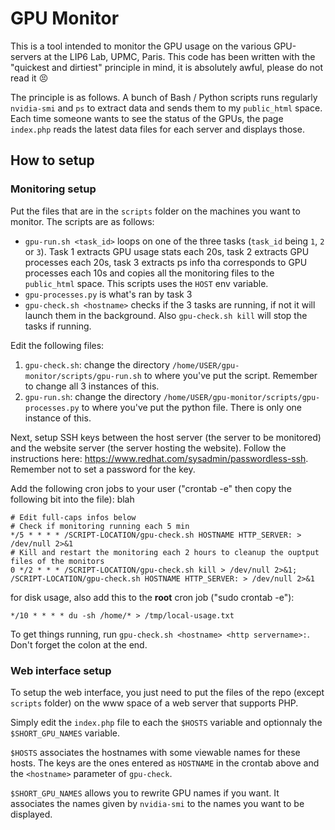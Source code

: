 # GPU Monitor

This is a tool intended to monitor the GPU usage on the various GPU-servers at the LIP6 Lab, UPMC, Paris. This code has been written with the "quickest and dirtiest" principle in mind, it is absolutely awful, please do not read it :persevere:

The principle is as follows. A bunch of Bash / Python scripts runs regularly `nvidia-smi` and `ps` to extract data and sends them to my `public_html` space. Each time someone wants to see the status of the GPUs, the page `index.php` reads the latest data files for each server and displays those.

## How to setup

### Monitoring setup

Put the files that are in the `scripts` folder on the machines you want to monitor. The scripts are as follows:

* `gpu-run.sh <task_id>` loops on one of the three tasks (`task_id` being `1`, `2` or `3`). Task 1 extracts GPU usage stats each 20s, task 2 extracts GPU processes each 20s, task 3 extracts ps info tha corresponds to GPU processes each 10s and copies all the monitoring files to the `public_html` space. This scripts uses the `HOST` env variable.
* `gpu-processes.py` is what's ran by task 3
* `gpu-check.sh <hostname>` checks if the 3 tasks are running, if not it will launch them in the background. Also `gpu-check.sh kill` will stop the tasks if running.

Edit the following files:
1. `gpu-check.sh`: change the directory `/home/USER/gpu-monitor/scripts/gpu-run.sh` to where you've put the script. Remember to change all 3 instances of this.
2. `gpu-run.sh`: change the directory `/home/USER/gpu-monitor/scripts/gpu-processes.py` to where you've put the python file. There is only one instance of this.

Next, setup SSH keys between the host server (the server to be monitored) and the website server (the server hosting the website). Follow the instructions here: https://www.redhat.com/sysadmin/passwordless-ssh. Remember not to set a password for the key.

Add the following cron jobs to your user ("crontab -e" then copy the following bit into the file):
blah

```
# Edit full-caps infos below
# Check if monitoring running each 5 min
*/5 * * * * /SCRIPT-LOCATION/gpu-check.sh HOSTNAME HTTP_SERVER: > /dev/null 2>&1
# Kill and restart the monitoring each 2 hours to cleanup the ouptput files of the monitors
0 */2 * * * /SCRIPT-LOCATION/gpu-check.sh kill > /dev/null 2>&1; /SCRIPT-LOCATION/gpu-check.sh HOSTNAME HTTP_SERVER: > /dev/null 2>&1
```

for disk usage, also add this to the **root** cron job ("sudo crontab -e"):

```
*/10 * * * * du -sh /home/* > /tmp/local-usage.txt

```
To get things running, run `gpu-check.sh <hostname> <http servername>:`. Don't forget the colon at the end.

### Web interface setup

To setup the web interface, you just need to put the files of the repo (except `scripts` folder) on the www space of a web server that supports PHP.

Simply edit the `index.php` file to each the `$HOSTS` variable and optionnaly the `$SHORT_GPU_NAMES` variable.

`$HOSTS` associates the hostnames with some viewable names for these hosts. The keys are the ones entered as `HOSTNAME` in the crontab above and the `<hostname>` parameter of `gpu-check`.

`$SHORT_GPU_NAMES` allows you to rewrite GPU names if you want. It associates the names given by `nvidia-smi` to the names you want to be displayed.
